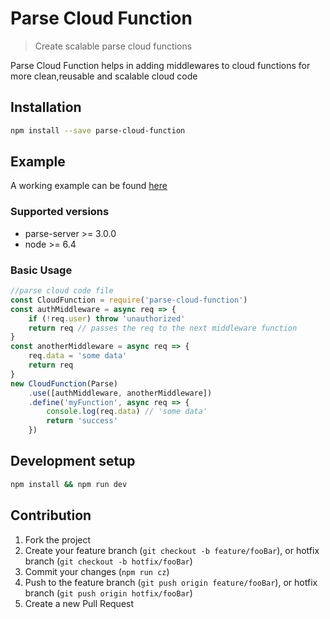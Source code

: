 # Parse Cloud Function

> Create scalable parse cloud functions

Parse Cloud Function helps in adding middlewares to cloud functions for more clean,reusable and scalable cloud code

## Installation

```sh
npm install --save parse-cloud-function
```

## Example

A working example can be found [here](example)

### Supported versions

- parse-server >= 3.0.0
- node >= 6.4

### Basic Usage

```js
//parse cloud code file
const CloudFunction = require('parse-cloud-function')
const authMiddleware = async req => {
	if (!req.user) throw 'unauthorized'
	return req // passes the req to the next middleware function
}
const anotherMiddleware = async req => {
	req.data = 'some data'
	return req
}
new CloudFunction(Parse)
	.use([authMiddleware, anotherMiddleware])
	.define('myFunction', async req => {
		console.log(req.data) // 'some data'
		return 'success'
	})
```

## Development setup

```sh
npm install && npm run dev
```

## Contribution

1. Fork the project
2. Create your feature branch (`git checkout -b feature/fooBar`), or hotfix branch (`git checkout -b hotfix/fooBar`)
3. Commit your changes (`npm run cz`)
4. Push to the feature branch (`git push origin feature/fooBar`), or hotfix branch (`git push origin hotfix/fooBar`)
5. Create a new Pull Request
